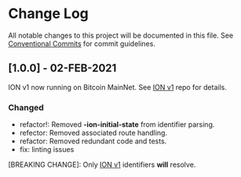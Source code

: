 # Change Log

All notable changes to this project will be documented in this file. See
[Conventional Commits](https://conventionalcommits.org) for commit guidelines.

## [1.0.0] - 02-FEB-2021

ION v1 now running on Bitcoin MainNet. See [ION v1](https://github.com/decentralized-identity/ion/tree/v1.0.0) repo for details.

### Changed
- refactor!: Removed **-ion-initial-state** from identifier parsing.
- refector: Removed associated route handling.
- refactor: Removed redundant code and tests.
- fix: linting issues

[BREAKING CHANGE]: Only [ION v1](https://github.com/decentralized-identity/ion/releases/tag/v1.0.0) identifiers **will** resolve.